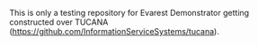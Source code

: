 This is only a testing repository for Evarest Demonstrator getting constructed over TUCANA (https://github.com/InformationServiceSystems/tucana).
